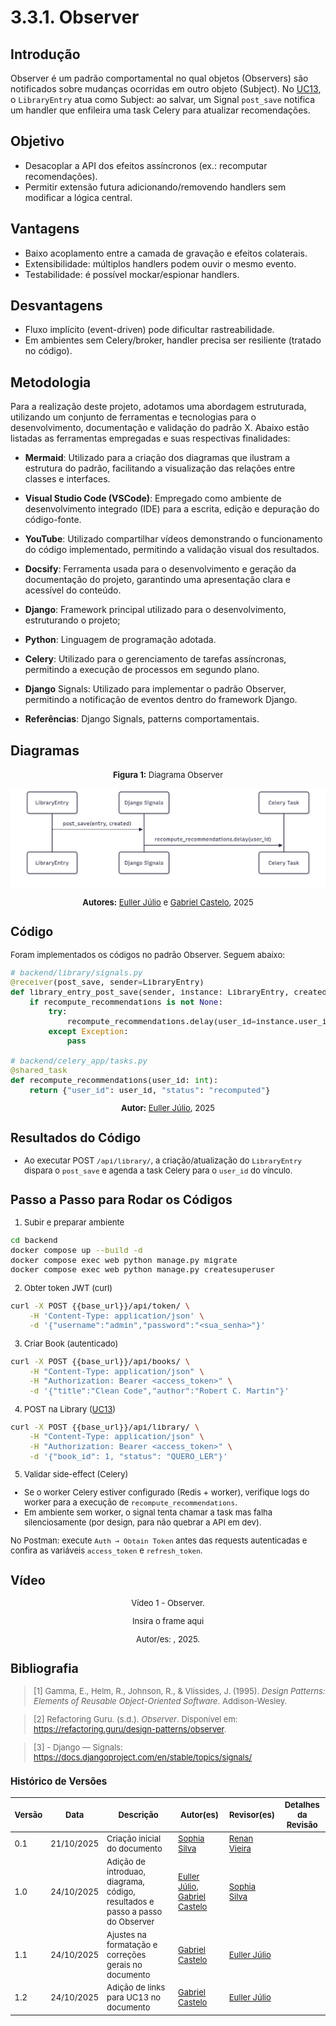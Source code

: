 # 3.3.1. Observer

## Introdução

Observer é um padrão comportamental no qual objetos (Observers) são notificados sobre mudanças ocorridas em outro objeto (Subject). No [UC13](https://unbarqdsw2025-2-turma01.github.io/2025.2-T01-G5_EuRecomendo_Entrega_02/#/Modelagem/2.3.1.CasosDeUso?id=tabela-13-especifica%c3%a7%c3%a3o-caso-de-uso-13-adicionar-livro-%c3%a0-biblioteca-pessoal), o `LibraryEntry` atua como Subject: ao salvar, um Signal `post_save` notifica um handler que enfileira uma task Celery para atualizar recomendações.

## Objetivo

- Desacoplar a API dos efeitos assíncronos (ex.: recomputar recomendações).
- Permitir extensão futura adicionando/removendo handlers sem modificar a lógica central.


## Vantagens

- Baixo acoplamento entre a camada de gravação e efeitos colaterais.
- Extensibilidade: múltiplos handlers podem ouvir o mesmo evento.
- Testabilidade: é possível mockar/espionar handlers.


## Desvantagens

- Fluxo implícito (event-driven) pode dificultar rastreabilidade.
- Em ambientes sem Celery/broker, handler precisa ser resiliente (tratado no código).

## Metodologia

Para a realização deste projeto, adotamos uma abordagem estruturada, utilizando um conjunto de ferramentas e tecnologias para o desenvolvimento, documentação e validação do padrão X. Abaixo estão listadas as ferramentas empregadas e suas respectivas finalidades:

- **Mermaid**: Utilizado para a criação dos diagramas que ilustram a estrutura do padrão, facilitando a visualização das relações entre classes e interfaces.
- **Visual Studio Code (VSCode)**: Empregado como ambiente de desenvolvimento integrado (IDE) para a escrita, edição e depuração do código-fonte.
- **YouTube**: Utilizado compartilhar vídeos demonstrando o funcionamento do código implementado, permitindo a validação visual dos resultados.
- **Docsify**: Ferramenta usada para o desenvolvimento e geração da documentação do projeto, garantindo uma apresentação clara e acessível do conteúdo.
- **Django**: Framework principal utilizado para o desenvolvimento, estruturando o projeto;
- **Python**: Linguagem de programação adotada.
- **Celery**: Utilizado para o gerenciamento de tarefas assíncronas, permitindo a execução de processos em segundo plano.
- **Django** Signals: Utilizado para implementar o padrão Observer, permitindo a notificação de eventos dentro do framework Django.

- **Referências**: Django Signals, patterns comportamentais.



## Diagramas

<font size="2"><p style="text-align: center"><b>Figura 1:</b> Diagrama Observer</div>

<div style="text-align: center;">

![Diagrama](./assets/diagramaObserverUC13.png)

</div>

<font size="2"><p style="text-align: center"><b>Autores:</b> [Euller Júlio](https://www.github.com/Potatoyz908) e [Gabriel Castelo](https://github.com/GabrielCastelo-31), 2025</p></font>


## Código

Foram implementados os códigos no padrão Observer. Seguem abaixo:

```python
# backend/library/signals.py
@receiver(post_save, sender=LibraryEntry)
def library_entry_post_save(sender, instance: LibraryEntry, created, **kwargs):
    if recompute_recommendations is not None:
        try:
            recompute_recommendations.delay(user_id=instance.user_id)
        except Exception:
            pass

# backend/celery_app/tasks.py
@shared_task
def recompute_recommendations(user_id: int):
    return {"user_id": user_id, "status": "recomputed"}
```

<font size="2"><p style="text-align: center"><b>Autor:</b> [Euller Júlio](https://github.com/Potatoyz908), 2025</p></font>

## Resultados do Código

- Ao executar POST `/api/library/`, a criação/atualização do `LibraryEntry` dispara o `post_save` e agenda a task Celery para o `user_id` do vínculo.

## Passo a Passo para Rodar os Códigos

1) Subir e preparar ambiente

```bash
cd backend
docker compose up --build -d
docker compose exec web python manage.py migrate
docker compose exec web python manage.py createsuperuser
```

2) Obter token JWT (curl)

```bash
curl -X POST {{base_url}}/api/token/ \
    -H 'Content-Type: application/json' \
    -d '{"username":"admin","password":"<sua_senha>"}'
```

3) Criar Book (autenticado)

```bash
curl -X POST {{base_url}}/api/books/ \
    -H "Content-Type: application/json" \
    -H "Authorization: Bearer <access_token>" \
    -d '{"title":"Clean Code","author":"Robert C. Martin"}'
```

4) POST na Library ([UC13](https://unbarqdsw2025-2-turma01.github.io/2025.2-T01-G5_EuRecomendo_Entrega_02/#/Modelagem/2.3.1.CasosDeUso?id=tabela-13-especifica%c3%a7%c3%a3o-caso-de-uso-13-adicionar-livro-%c3%a0-biblioteca-pessoal))

```bash
curl -X POST {{base_url}}/api/library/ \
    -H "Content-Type: application/json" \
    -H "Authorization: Bearer <access_token>" \
    -d '{"book_id": 1, "status": "QUERO_LER"}'
```

5) Validar side-effect (Celery)

- Se o worker Celery estiver configurado (Redis + worker), verifique logs do worker para a execução de `recompute_recommendations`.
- Em ambiente sem worker, o signal tenta chamar a task mas falha silenciosamente (por design, para não quebrar a API em dev).

No Postman: execute `Auth → Obtain Token` antes das requests autenticadas e confira as variáveis `access_token` e `refresh_token`.


## Vídeo

<font size="2"><p style="text-align: center">Vídeo 1 - Observer.</p></font>

<center>
Insira o frame aqui
</center>

<font size="2"><p style="text-align: center">Autor/es: [](), 2025.</p></font>

## Bibliografia

> [1] Gamma, E., Helm, R., Johnson, R., & Vlissides, J. (1995). _Design Patterns: Elements of Reusable Object-Oriented Software_. Addison-Wesley.

> [2] Refactoring Guru. (s.d.). _Observer_. Disponível em: <https://refactoring.guru/design-patterns/observer>.

> [3] - Django — Signals: https://docs.djangoproject.com/en/stable/topics/signals/


### Histórico de Versões

| Versão | Data       | Descrição                                                                    | Autor(es)                                                                                        | Revisor(es)                                   | Detalhes da Revisão |
| ------ | ---------- | ---------------------------------------------------------------------------- | ------------------------------------------------------------------------------------------------ | --------------------------------------------- | ------------------- |
| 0.1    | 21/10/2025 | Criação inicial do documento                      | [Sophia Silva](https://github.com/sophiassilva) | [Renan Vieira]() |                     |
| 1.0    | 24/10/2025 | Adição de introduao, diagrama, código, resultados e passo a passo do Observer | [Euller Júlio](https://www.github.com/Potatoyz908), [Gabriel Castelo](https://github.com/GabrielCastelo-31) | [Sophia Silva](https://github.com/sophiassilva) |                     |
| 1.1    | 24/10/2025 | Ajustes na formatação e correções gerais no documento |  [Gabriel Castelo](https://github.com/GabrielCastelo-31)| [Euller Júlio](https://www.github.com/Potatoyz908) |                     |
| 1.2    | 24/10/2025 | Adição de links para UC13 no documento |[Gabriel Castelo](https://github.com/GabrielCastelo-31) | [Euller Júlio](https://www.github.com/Potatoyz908) |                     |
